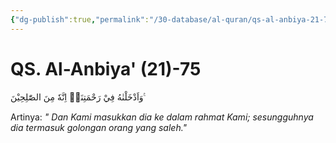```yaml
---
{"dg-publish":true,"permalink":"/30-database/al-quran/qs-al-anbiya-21-75/"}
---
```



# QS. Al-Anbiya' (21)-75
وَاَدْخَلْنٰهُ فِيْ رَحْمَتِنَاۗ اِنَّهٗ مِنَ الصّٰلِحِيْنَ ࣖ 

Artinya: *" Dan Kami masukkan dia ke dalam rahmat Kami; sesungguhnya dia termasuk golongan orang yang saleh."*
